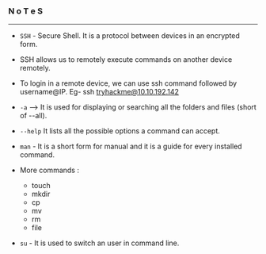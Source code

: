 ### N o T e S

---

* `SSH` - Secure Shell. It is a protocol between devices in an encrypted form. 
* SSH allows us to remotely execute commands on another device remotely.
* To login in a remote device, we can use ssh command followed by username@IP. Eg- ssh tryhackme@10.10.192.142

* `-a` --> It is used for displaying or searching all the folders and files (short of --all).
* `--help` It lists all the possible options a command can accept.
* `man` - It is a short form for manual and it is a guide for every installed command.
* More commands : 
  * touch
  * mkdir
  * cp 
  * mv
  * rm
  * file

* `su` - It is used to switch an user in command line.
